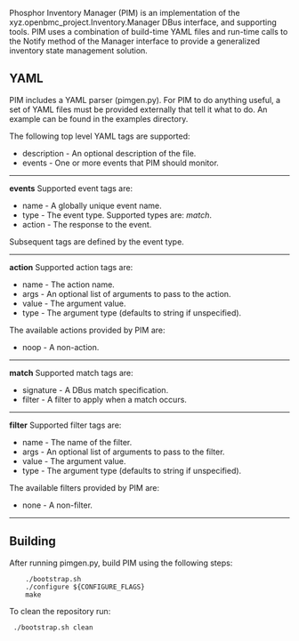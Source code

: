 Phosphor Inventory Manager (PIM) is an implementation of the
xyz.openbmc_project.Inventory.Manager DBus interface, and supporting tools.
PIM uses a combination of build-time YAML files and run-time calls to the
Notify method of the Manager interface to provide a generalized inventory
state management solution.

## YAML
PIM includes a YAML parser (pimgen.py).  For PIM to do anything useful, a
set of YAML files must be provided externally that tell it what to do.
An example can be found in the examples directory.

The following top level YAML tags are supported:

* description - An optional description of the file.
* events - One or more events that PIM should monitor.

----
**events**
Supported event tags are:

* name - A globally unique event name.
* type - The event type.  Supported types are: *match*.
* action - The response to the event.

Subsequent tags are defined by the event type.

----
**action**
Supported action tags are:

* name - The action name.
* args - An optional list of arguments to pass to the action.
* value - The argument value.
* type - The argument type (defaults to string if unspecified).

The available actions provided by PIM are:

* noop - A non-action.

----
**match**
Supported match tags are:

* signature - A DBus match specification.
* filter - A filter to apply when a match occurs.

----
**filter**
Supported filter tags are:

* name - The name of the filter.
* args - An optional list of arguments to pass to the filter.
* value - The argument value.
* type - The argument type (defaults to string if unspecified).

The available filters provided by PIM are:

* none - A non-filter.

----

## Building
After running pimgen.py, build PIM using the following steps:

```
    ./bootstrap.sh
    ./configure ${CONFIGURE_FLAGS}
    make
```

To clean the repository run:

```
 ./bootstrap.sh clean
```
